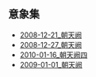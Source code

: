 ## 意象集
- [2008-12-21_朝天阙](./2008-12-21_朝天阙.md)
- [2008-12-27_朝天阙](./2008-12-27_朝天阙.md)
- [2010-01-16_朝天阙四](./2010-01-16_朝天阙四.md)
- [2009-01-01_朝天阙](./2009-01-01_朝天阙.md)
